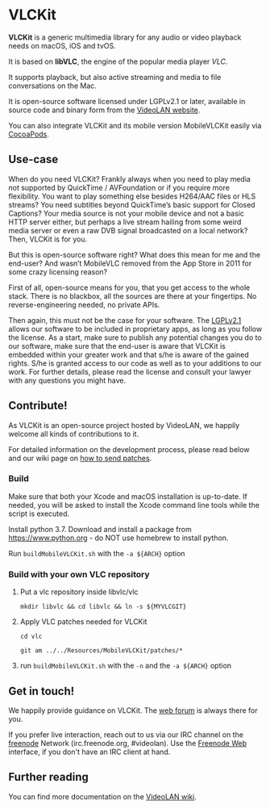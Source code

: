 # VLCKit

**VLCKit** is a generic multimedia library for any audio or video playback needs on macOS, iOS and tvOS.

It is based on **libVLC**, the engine of the popular media player *VLC*.

It supports playback, but also  active streaming and media to file conversations on the Mac.

It is open-source software licensed under LGPLv2.1 or later, available in source code and binary form from the [VideoLAN website].

You can also integrate VLCKit and its mobile version MobileVLCKit easily via [CocoaPods].


## Use-case

When do you need VLCKit? Frankly always when you need to play media not supported by QuickTime / AVFoundation or if you require more flexibility. You want to play something else besides H264/AAC files or HLS streams? You need subtitles beyond QuickTime’s basic support for Closed Captions? Your media source is not your mobile device and not a basic HTTP server either, but perhaps a live stream hailing from some weird media server or even a raw DVB signal broadcasted on a local network? Then, VLCKit is for you.

But this is open-source software right? What does this mean for me and the end-user? And wasn’t MobileVLC removed from the App Store in 2011 for some crazy licensing reason?

First of all, open-source means for you, that you get access to the whole stack. There is no blackbox, all the sources are there at your fingertips. No reverse-engineering needed, no private APIs.

Then again, this must not be the case for your software. The [LGPLv2.1] allows our software to be included in proprietary apps, as long as you follow the license. As a start, make sure to publish any potential changes you do to our software, make sure that the end-user is aware that VLCKit is embedded within your greater work and that s/he is aware of the gained rights. S/he is granted access to our code as well as to your additions to our work. For further details, please read the license and consult your lawyer with any questions you might have.

## Contribute!

As VLCKit is an open-source project hosted by VideoLAN, we happily welcome all kinds of contributions to it.

For detailed information on the development process, please read below and our wiki page on [how to send patches].

### Build

Make sure that both your Xcode and macOS installation is up-to-date. If needed, you will be asked to install the Xcode command line tools while the script is executed.

Install python 3.7. Download and install a package from https://www.python.org - do NOT use homebrew to install python.

Run `buildMobileVLCKit.sh` with the `-a ${ARCH}` option

### Build with your own VLC repository
1. Put a vlc repository inside libvlc/vlc
     
    `mkdir libvlc && cd libvlc && ln -s ${MYVLCGIT}`

2. Apply VLC patches needed for VLCKit
     
    `cd vlc`
    
    `git am ../../Resources/MobileVLCKit/patches/* `

3. run `buildMobileVLCKit.sh` with the `-n` and the `-a ${ARCH}` option 

## Get in touch!

We happily provide guidance on VLCKit. The [web forum] is always there for you.

If you prefer live interaction, reach out to us via our IRC channel on the [freenode] Network (irc.freenode.org, #videolan). Use the [Freenode Web] interface, if you don't have an IRC client at hand.

## Further reading

You can find more documentation on the [VideoLAN wiki].

   [VideoLAN website]: <http://www.videolan.org/>
   [CocoaPods]: <http://cocoapods.org/>
   [VideoLAN wiki]: <https://wiki.videolan.org/VLCKit/>
   [LGPLv2.1]: <http://opensource.org/licenses/LGPL-2.1>
   [how to send patches]: <https://wiki.videolan.org/Sending_Patches_VLC/>
   [web forum]: <http://forum.videolan.org>
   [freenode]: <http://www.freenode.net/>
   [Freenode Web]: <http://webchat.freenode.net/>
